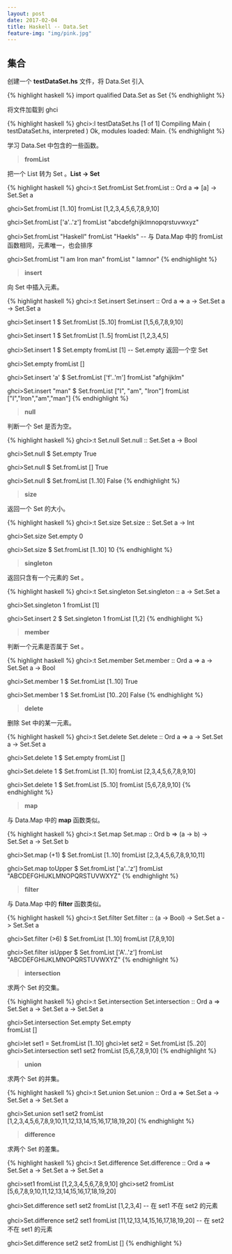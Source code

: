 ```yaml
---
layout: post
date: 2017-02-04
title: Haskell -- Data.Set
feature-img: "img/pink.jpg"
---
```


集合
---

创建一个 **testDataSet.hs** 文件，将 Data.Set 引入

{% highlight haskell %}
import qualified Data.Set as Set
{% endhighlight %}

将文件加载到 ghci

{% highlight haskell %}
ghci>:l testDataSet.hs
[1 of 1] Compiling Main             ( testDataSet.hs, interpreted )
Ok, modules loaded: Main.
{% endhighlight %}

学习 Data.Set 中包含的一些函数。

> **fromList**

把一个 List 转为 Set 。**List -> Set**

{% highlight haskell %}
ghci>:t Set.fromList
Set.fromList :: Ord a => [a] -> Set.Set a

ghci>Set.fromList [1..10]
fromList [1,2,3,4,5,6,7,8,9,10]

ghci>Set.fromList ['a'..'z']
fromList "abcdefghijklmnopqrstuvwxyz"

ghci>Set.fromList "Haskell"
fromList "Haekls"
-- 与 Data.Map 中的 fromList 函数相同，元素唯一，也会排序

ghci>Set.fromList "I am Iron man"
fromList " Iamnor"
{% endhighlight %}

> **insert**

向 Set 中插入元素。

{% highlight haskell %}
ghci>:t Set.insert
Set.insert :: Ord a => a -> Set.Set a -> Set.Set a

ghci>Set.insert 1 $ Set.fromList [5..10]
fromList [1,5,6,7,8,9,10]

ghci>Set.insert 1 $ Set.fromList [1..5]
fromList [1,2,3,4,5]

ghci>Set.insert 1 $ Set.empty
fromList [1]
-- Set.empty 返回一个空 Set

ghci>Set.empty
fromList []

ghci>Set.insert 'a' $ Set.fromList ['f'..'m']
fromList "afghijklm"

ghci>Set.insert "man" $ Set.fromList ["I", "am", "Iron"]
fromList ["I","Iron","am","man"]
{% endhighlight %}

> **null**

判断一个 Set 是否为空。

{% highlight haskell %}
ghci>:t Set.null
Set.null :: Set.Set a -> Bool

ghci>Set.null $ Set.empty
True

ghci>Set.null $ Set.fromList []
True

ghci>Set.null $ Set.fromList [1..10]
False
{% endhighlight %}

> **size**

返回一个 Set 的大小。

{% highlight haskell %}
ghci>:t Set.size
Set.size :: Set.Set a -> Int

ghci>Set.size Set.empty
0

ghci>Set.size $ Set.fromList [1..10]
10
{% endhighlight %}

> **singleton**

返回只含有一个元素的 Set 。

{% highlight haskell %}
ghci>:t Set.singleton
Set.singleton :: a -> Set.Set a

ghci>Set.singleton 1
fromList [1]

ghci>Set.insert 2 $ Set.singleton 1
fromList [1,2]
{% endhighlight %}

> **member**

判断一个元素是否属于 Set 。

{% highlight haskell %}
ghci>:t Set.member
Set.member :: Ord a => a -> Set.Set a -> Bool

ghci>Set.member 1 $ Set.fromList [1..10]
True

ghci>Set.member 1 $ Set.fromList [10..20]
False
{% endhighlight %}

> **delete**

删除 Set 中的某一元素。

{% highlight haskell %}
ghci>:t Set.delete
Set.delete :: Ord a => a -> Set.Set a -> Set.Set a

ghci>Set.delete 1 $ Set.empty
fromList []

ghci>Set.delete 1 $ Set.fromList [1..10]
fromList [2,3,4,5,6,7,8,9,10]

ghci>Set.delete 1 $ Set.fromList [5..10]
fromList [5,6,7,8,9,10]
{% endhighlight %}

> **map**

与 Data.Map 中的 **map** 函数类似。

{% highlight haskell %}
ghci>:t Set.map
Set.map :: Ord b => (a -> b) -> Set.Set a -> Set.Set b

ghci>Set.map (+1) $ Set.fromList [1..10]
fromList [2,3,4,5,6,7,8,9,10,11]

ghci>Set.map toUpper $ Set.fromList ['a'..'z']
fromList "ABCDEFGHIJKLMNOPQRSTUVWXYZ"
{% endhighlight %}

> **filter**

与 Data.Map 中的 **filter** 函数类似。

{% highlight haskell %}
ghci>:t Set.filter
Set.filter :: (a -> Bool) -> Set.Set a -> Set.Set a

ghci>Set.filter (>6) $ Set.fromList [1..10]
fromList [7,8,9,10]

ghci>Set.filter isUpper $ Set.fromList ['A'..'z']
fromList "ABCDEFGHIJKLMNOPQRSTUVWXYZ"
{% endhighlight %}

> **intersection**

求两个 Set 的交集。

{% highlight haskell %}
ghci>:t Set.intersection
Set.intersection :: Ord a => Set.Set a -> Set.Set a -> Set.Set a

ghci>Set.intersection Set.empty Set.empty  
fromList []

ghci>let set1 = Set.fromList [1..10]
ghci>let set2 = Set.fromList [5..20]
ghci>Set.intersection set1 set2
fromList [5,6,7,8,9,10]
{% endhighlight %}

> **union**

求两个 Set 的并集。

{% highlight haskell %}
ghci>:t Set.union
Set.union :: Ord a => Set.Set a -> Set.Set a -> Set.Set a

ghci>Set.union set1 set2
fromList [1,2,3,4,5,6,7,8,9,10,11,12,13,14,15,16,17,18,19,20]
{% endhighlight %}

> **difference**

求两个 Set 的差集。

{% highlight haskell %}
ghci>:t Set.difference
Set.difference :: Ord a => Set.Set a -> Set.Set a -> Set.Set a

ghci>set1
fromList [1,2,3,4,5,6,7,8,9,10]
ghci>set2
fromList [5,6,7,8,9,10,11,12,13,14,15,16,17,18,19,20]

ghci>Set.difference set1 set2
fromList [1,2,3,4]
-- 在 set1 不在 set2 的元素

ghci>Set.difference set2 set1
fromList [11,12,13,14,15,16,17,18,19,20]
-- 在 set2 不在 set1 的元素

ghci>Set.difference set2 set2
fromList []
{% endhighlight %}
